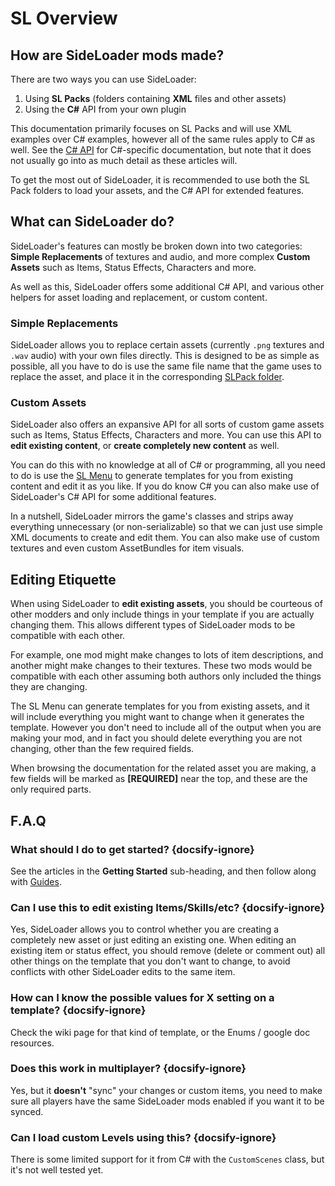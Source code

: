 # SL Overview

## How are SideLoader mods made?
There are two ways you can use SideLoader:
1. Using <b>SL Packs</b> (folders containing <b>XML</b> files and other assets)
2. Using the <b>C#</b> API from your own plugin

This documentation primarily focuses on SL Packs and will use XML examples over C# examples, however all of the same rules apply to C# as well. See the [C# API](https://sinaioutlander.github.io/_docfx/api/SideLoader.html) for C#-specific documentation, but note that it does not usually go into as much detail as these articles will.

To get the most out of SideLoader, it is recommended to use both the SL Pack folders to load your assets, and the C# API for extended features.

## What can SideLoader do?

SideLoader's features can mostly be broken down into two categories: <b>Simple Replacements</b> of textures and audio, and more complex <b>Custom Assets</b> such as Items, Status Effects, Characters and more.

As well as this, SideLoader offers some additional C# API, and various other helpers for asset loading and replacement, or custom content.

### Simple Replacements

SideLoader allows you to replace certain assets (currently `.png` textures and `.wav` audio) with your own files directly. This is designed to be as simple as possible, all you have to do is use the same file name that the game uses to replace the asset, and place it in the corresponding [SLPack folder](GettingStarted/SLPacks). 

### Custom Assets
SideLoader also offers an expansive API for all sorts of custom game assets such as Items, Status Effects, Characters and more. You can use this API to <b>edit existing content</b>, or <b>create completely new content</b> as well.

You can do this with no knowledge at all of C# or programming, all you need to do is use the [SL Menu](GettingStarted/SLMenu) to generate templates for you from existing content and edit it as you like. If you do know C# you can also make use of SideLoader's C# API for some additional features.

In a nutshell, SideLoader mirrors the game's classes and strips away everything unnecessary (or non-serializable) so that we can just use simple XML documents to create and edit them. You can also make use of custom textures and even custom AssetBundles for item visuals.

## Editing Etiquette
When using SideLoader to <b>edit existing assets</b>, you should be courteous of other modders and only include things in your template if you are actually changing them. This allows different types of SideLoader mods to be compatible with each other.

For example, one mod might make changes to lots of item descriptions, and another might make changes to their textures. These two mods would be compatible with each other assuming both authors only included the things they are changing.

The SL Menu can generate templates for you from existing assets, and it will include everything you might want to change when it generates the template. However you don't need to include all of the output when you are making your mod, and in fact you should delete everything you are not changing, other than the few required fields.

When browsing the documentation for the related asset you are making, a few fields will be marked as <b>[REQUIRED]</b> near the top, and these are the only required parts.

## F.A.Q ##
### What should I do to get started? {docsify-ignore}
See the articles in the <b>Getting Started</b> sub-heading, and then follow along with [Guides](GettingStarted/Guides.md).

### Can I use this to edit existing Items/Skills/etc? {docsify-ignore}

Yes, SideLoader allows you to control whether you are creating a completely new asset or just editing an existing one. When editing an existing item or status effect, you should remove (delete or comment out) all other things on the template that you don't want to change, to avoid conflicts with other SideLoader edits to the same item.

### How can I know the possible values for X setting on a template? {docsify-ignore}

Check the wiki page for that kind of template, or the Enums / google doc resources.

### Does this work in multiplayer? {docsify-ignore}

Yes, but it <b>doesn't</b> "sync" your changes or custom items, you need to make sure all players have the same SideLoader mods enabled if you want it to be synced. 

### Can I load custom Levels using this? {docsify-ignore}

There is some limited support for it from C# with the `CustomScenes` class, but it's not well tested yet.
